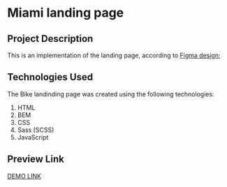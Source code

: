 # Miami landing page

## Project Description

This is an implementation of the landing page, according to [Figma design](https://www.figma.com/file/NZQAIydtHo5QkINyGLHNcq/BIKE-New-Version?node-id=0%3A1);

## Technologies Used
The Bike landinding page was created using the following technologies:

1. HTML
1. BEM
1. CSS
1. Sass (SCSS)
1. JavaScript

## Preview Link

[DEMO LINK]()
